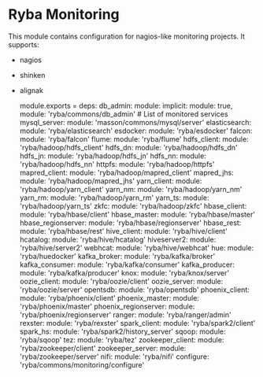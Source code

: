 
# Ryba Monitoring

This module contains configuration for nagios-like monitoring projects.
It supports:
* nagios   
* shinken   
* alignak   

    module.exports =
      deps:
        db_admin: module: implicit: module: true, module: 'ryba/commons/db_admin'
        # List of monitored services
        mysql_server: module: 'masson/commons/mysql/server'
        elasticsearch: module: 'ryba/elasticsearch'
        esdocker: module: 'ryba/esdocker'
        falcon: module: 'ryba/falcon'
        flume: module: 'ryba/flume'
        hdfs_client: module: 'ryba/hadoop/hdfs_client'
        hdfs_dn: module: 'ryba/hadoop/hdfs_dn'
        hdfs_jn: module: 'ryba/hadoop/hdfs_jn'
        hdfs_nn: module: 'ryba/hadoop/hdfs_nn'
        httpfs: module: 'ryba/hadoop/httpfs'
        mapred_client: module: 'ryba/hadoop/mapred_client'
        mapred_jhs: module: 'ryba/hadoop/mapred_jhs'
        yarn_client: module: 'ryba/hadoop/yarn_client'
        yarn_nm: module: 'ryba/hadoop/yarn_nm'
        yarn_rm: module: 'ryba/hadoop/yarn_rm'
        yarn_ts: module: 'ryba/hadoop/yarn_ts'
        zkfc: module: 'ryba/hadoop/zkfc'
        hbase_client: module: 'ryba/hbase/client'
        hbase_master: module: 'ryba/hbase/master'
        hbase_regionserver: module: 'ryba/hbase/regionserver'
        hbase_rest: module: 'ryba/hbase/rest'
        hive_client: module: 'ryba/hive/client'
        hcatalog: module: 'ryba/hive/hcatalog'
        hiveserver2: module: 'ryba/hive/server2'
        webhcat: module: 'ryba/hive/webhcat'
        hue: module: 'ryba/huedocker'
        kafka_broker: module: 'ryba/kafka/broker'
        kafka_consumer: module: 'ryba/kafka/consumer'
        kafka_producer: module: 'ryba/kafka/producer'
        knox: module: 'ryba/knox/server'
        oozie_client: module: 'ryba/oozie/client'
        oozie_server: module: 'ryba/oozie/server'
        opentsdb: module: 'ryba/opentsdb'
        phoenix_client: module: 'ryba/phoenix/client'
        phoenix_master: module: 'ryba/phoenix/master'
        phoenix_regionserver: module: 'ryba/phoenix/regionserver'
        ranger: module: 'ryba/ranger/admin'
        rexster: module: 'ryba/rexster'
        spark_client: module: 'ryba/spark2/client'
        spark_hs: module: 'ryba/spark2/history_server'
        sqoop: module: 'ryba/sqoop'
        tez: module: 'ryba/tez'
        zookeeper_client: module: 'ryba/zookeeper/client'
        zookeeper_server: module: 'ryba/zookeeper/server'
        nifi: module: 'ryba/nifi'
      configure: 'ryba/commons/monitoring/configure'

